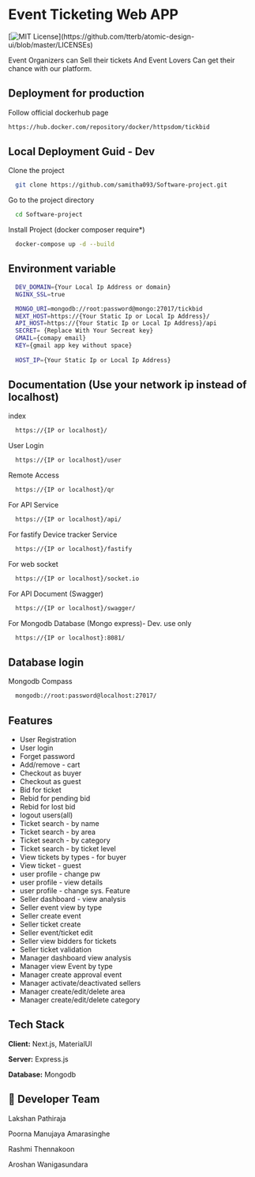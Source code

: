 
# Event Ticketing Web APP
[![MIT License](https://img.shields.io/apm/l/atomic-design-ui.svg?)](https://github.com/tterb/atomic-design-ui/blob/master/LICENSEs)


Event Organizers can Sell their tickets And Event
Lovers Can get their chance with our platform.

## Deployment for production

Follow official dockerhub page

```bash
https://hub.docker.com/repository/docker/httpsdom/tickbid
```


## Local Deployment Guid - Dev

Clone the project

```bash
  git clone https://github.com/samitha093/Software-project.git
```

Go to the project directory

```bash
  cd Software-project
```

Install Project (docker composer require*)

```bash
  docker-compose up -d --build
```
## Environment variable

```bash
  DEV_DOMAIN={Your Local Ip Address or domain}
  NGINX_SSL=true

  MONGO_URI=mongodb://root:password@mongo:27017/tickbid
  NEXT_HOST=https://{Your Static Ip or Local Ip Address}/
  API_HOST=https://{Your Static Ip or Local Ip Address}/api
  SECRET= {Replace With Your Secreat key}
  GMAIL={comapy email}
  KEY={gmail app key without space}
  
  HOST_IP={Your Static Ip or Local Ip Address}
```

## Documentation (Use your network ip instead of localhost)

index 
```bash
  https://{IP or localhost}/
```
User Login
```bash
  https://{IP or localhost}/user
```
Remote Access
```bash
  https://{IP or localhost}/qr
```

For API Service

```bash
  https://{IP or localhost}/api/
```

For fastify Device tracker Service

```bash
  https://{IP or localhost}/fastify
```
For web socket

```bash
  https://{IP or localhost}/socket.io
```

For API Document (Swagger)

```bash
  https://{IP or localhost}/swagger/
```
For Mongodb Database (Mongo express)- Dev. use only

```bash
  https://{IP or localhost}:8081/
```
## Database login
Mongodb Compass

```bash
  mongodb://root:password@localhost:27017/
```
## Features

- User Registration 
- User login 
- Forget password  
- Add/remove - cart  
- Checkout as buyer  
- Checkout  as guest  
- Bid for ticket 
- Rebid for pending bid 
- Rebid for lost bid  
- logout users(all)  
- Ticket search - by name 
- Ticket search - by area 
- Ticket search - by category  
- Ticket search - by ticket level  
- View tickets by types - for buyer 
- View ticket - guest  
- user profile - change pw 
- user profile - view details 
- user profile - change sys. Feature 
- Seller dashboard - view analysis 
- Seller event view by type 
- Seller create event  
- Seller ticket create  
- Seller event/ticket edit 
- Seller view bidders for tickets  
- Seller ticket validation 
- Manager dashboard  view analysis 
- Manager view Event by type 
- Manager create approval event 
- Manager activate/deactivated sellers 
- Manager create/edit/delete area 
- Manager create/edit/delete category  

## Tech Stack

**Client:** Next.js, MaterialUI

**Server:** Express.js

**Database:** Mongodb

## 🚀 Developer Team
Lakshan Pathiraja

Poorna Manujaya Amarasinghe

Rashmi Thennakoon

Aroshan Wanigasundara


